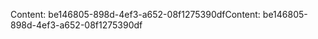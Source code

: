 <span data-ttu-id="75ea1-101">Content: be146805-898d-4ef3-a652-08f1275390df</span><span class="sxs-lookup"><span data-stu-id="75ea1-101">Content: be146805-898d-4ef3-a652-08f1275390df</span></span>